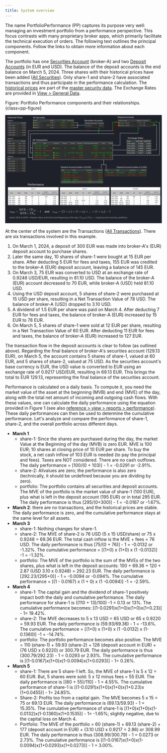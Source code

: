 ```yaml
---
title: System overview
---
```


The name PortfolioPerformance (PP) captures its purpose very well: managing an investment portfolio from a performance perspective. This focus contrasts with many proprietary broker apps, which primarily facilitate the technical execution of orders. The following text outlines the principal components. Follow the links to obtain more information about each component.

The portfolio has one [Securities Account](../reference/view/accounts/security-account.md) (broker-A) and two [Deposit Accounts](../reference/view/accounts/index.md) (in EUR and USD). The balance of the deposit accounts is the end balance on March 5, 2024. Three shares with their historical prices have been added ([All Securities](../reference/view/securities/all-securities.md)). Only share-1 and share-2 have associated transactions and thus participate in the performance calculation. The [historical prices](../how-to/downloading-historical-prices/index.md) are part of the [master security data](../reference/file/new.md#historical-quotes). The Exchange Rates are provided in [View > General Data](../reference/view/general-data/currencies.md).

Figure: Portfolio Performance components and their relationships. {class=pp-figure}

![](images/system-overview-example.svg)

At the center of the system are the Transactions ([All Transactions](../reference/view/accounts/all-transactions.md)). There are six transactions involved in this example.

1. On March 1, 2024, a deposit of 300 EUR was made into broker-A's (EUR) deposit account to purchase shares.
2. Later the same day, 10 shares of share-1 were bought at 15 EUR per share. After deducting 5 EUR for fees and taxes, 155 EUR was credited to the broker-A (EUR) deposit account, leaving a balance of 145 EUR.
3. On March 3, 75 EUR was converted to USD at an exchange rate of 0.9248 USD/EUR, resulting in 81.10 USD. The balance of the broker-A (EUR) account decreased to 70 EUR, while broker-A (USD) held 81.10 USD.
4. Using the USD deposit account, 5 shares of share-2 were purchased at 15 USD per share, resulting in a Net Transaction Value of 78 USD. The balance of broker-A (USD) dropped to 3.10 USD.
5. A dividend of 1.5 EUR per share was paid on March 4. After deducting 7 EUR for fees and taxes, the balance of broker-A (EUR) increased by 15 EUR to 78 EUR.
6. On March 5, 5 shares of share-1 were sold at 12 EUR per share, resulting in a Net Transaction Value of 60 EUR. After deducting 11 EUR for fees and taxes, the balance of broker-A (EUR) increased to 127 EUR.

The transaction flow in the deposit accounts is clear to follow (as outlined above). Regarding the final balance of broker-A's securities account (129.13 EUR), on March 5, the account contains 5 shares of share-1, valued at 60 EUR, and 5 shares of share-2, valued at 75 USD. As the securities account's base currency is EUR, the USD value is converted to EUR using an exchange rate of 0.9217 USD/EUR, resulting in 69.13 EUR. This brings the total to EUR 129.13, representing the final balance of the securities account.

Performance is calculated on a daily basis. To compute it, you need the market value of the asset at the beginning (MVB) and end (MVE) of the day, along with the total net amount of incoming and outgoing cash flows. With these values, one can calculate the daily performance using the equation provided in Figure 1 (see also [reference > view > reports > performance](../reference/view/reports/performance/index.md)). These daily performances can then be used to determine the cumulative performance. Let's analyze and compare the performance of share-1, share-2, and the overall portfolio across different days.

- **March 1**
    * share-1: Since the shares are purchased during the day, the market Value at the Beginning of the day (MVB) is zero EUR. MVE is 100 EUR; 10 shares at closing price of 10 EUR per share. To buy the stock, a net cash inflow of 103 EUR is needed (to pay the principal and fees). Taxes are NOT considered. There are no cash outflows. The daily performance = [100/(0 + 103)] - 1 = -0.0291 or -2.91%.
    * share-2: Allvalues are zero; the performance is also zero (technically, it should be undefined because you are dividing by zero).
    * portfolio: The portfolio contains all securities and deposit accounts. The MVE of the portfolio is the market value of share-1 (100 EUR), plus what is left in the deposit account (195 EUR) or in total 295 EUR. The daily performance is thus [295/(0+300)] - 1 = -0.0167 or -1.67%.
- **March 2**: there are no transactions, and the historical prices are stable. The daily performance is zero, and the cumulative performance stays at the same level for all assets.
- **March 3**
    * share-1: Nothing changes for share-1.
    * share-2: The MVE of share-2 is 76 USD (5 x 15 USD/share) or 75 x 0.9248 = 69.36 EUR. The total cash inflow is the MVE + fees = 76 USD. The daily performance is thus [75/(0 + 76)] - 1 = -0.0132 or -1.32%. The cumulative performance = [(1+0) x (1+0) x (1 -0.0132)] -1 = -1.32%. 
    * portfolio: The MVE of the portfolio is the sum of the MVEs of the two shares, plus what is left in the deposit accounts: 100 + 69.36 + 120 + 2.87 (USD 3.10 x 0.9248) = 292.23 EUR. The daily performance is [292.23/(295+0)] - 1 = -0.0094 or -0.094%. The cumulative performance = [(1 - 0.0167) x (1 + 0) x (1 -0.0094)] -1 = -2.59%.
- **March 4**
    * share-1: The capital gain and the dividend of share-1 positively impact both the daily and cumulative performance. The daily performance for share-1 is ((110 + 13)/100) -1 = 0.13 or 13%. The cumulative performance becomes: [(1-0.0291)x(1+0)x(1+0)x(1+0.23)] - 1= 19.42%.
    * share-2: The MVE decreases to 5 x 13 USD = 65 USD or 65 x 0.9220 = 59.93 EUR. The daily performance is (59.93/69.36) - 1 = -13.6%. The cumulative performance = [(1+0) x (1+0) x (1 -0.0132) x (1-0.1360)] -1 = -14.74%. 
    * portfolio: The portfolio performance becomes also positive. The MVE = 110 (share-1) + 59.93 (share-2) + 128 (deposit account in EUR) + (76 USD  x 0.9220) or 300.79 EUR. The daily performance is thus (300.79/292.23) - 1 = 0.0293 or 2.93%. The cumulative performance is [(1-0.0167)x(1+0)x(1-0.0094)x(1+0.0293)] - 1= 0.26%.
- **March 5**
    * share-1: There are 5 share-1 left. So, the MVE of share-1 is 5 x 12 = 60 EUR. But, 5 shares were sold: 5 x 12 minus fees = 55 EUR. The daily performance is [(60 + 55)/110] - 1 = 4.55%. The cumulative performance of share-1 is [(1-0.0291)x(1+0)x(1+0)x(1+0.23)x (1+0.0455)] - 1= 24.85%.
    * Share-2: Profits too from a capital gain. The MVE becomes 5 x 15 = 75 or 69.13 EUR. The daily performance is (69.13/59.93) - 1 = 15.35%. The cumulative performance of share-1 is [(1+0)x(1+0)x(1-0.0132)x(1-0.1360)x(1+0.1535)] - 1= -1.65%; slightly negative, due to the capital loss on March 4.
    * Portfolio: The MVE of the portfolio = 60 (share-1) + 69.13 (share-2) + 177 (deposit account in EUR) + (3.10 USD x 0.9217 = 2.86) or 308.99 EUR.  The daily performance is thus (308.99/300.79) - 1 = 0.0273 or 2.73%. The cumulative performance is [(1-0.0167)x(1+0)x(1-0.0094)x(1+0.0293)x(1+0.0273)] - 1 = 3.00%. 

